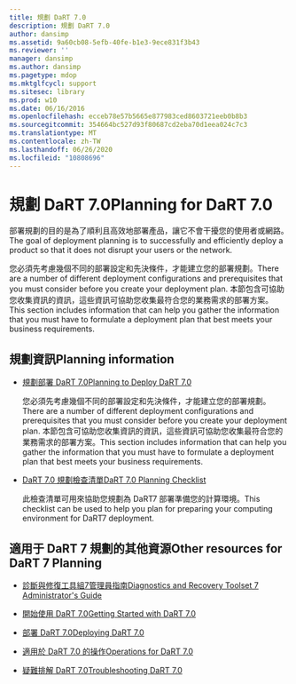 ```yaml
---
title: 規劃 DaRT 7.0
description: 規劃 DaRT 7.0
author: dansimp
ms.assetid: 9a60cb08-5efb-40fe-b1e3-9ece831f3b43
ms.reviewer: ''
manager: dansimp
ms.author: dansimp
ms.pagetype: mdop
ms.mktglfcycl: support
ms.sitesec: library
ms.prod: w10
ms.date: 06/16/2016
ms.openlocfilehash: ecceb78e57b5665e877983ced8603721eeb0b8b3
ms.sourcegitcommit: 354664bc527d93f80687cd2eba70d1eea024c7c3
ms.translationtype: MT
ms.contentlocale: zh-TW
ms.lasthandoff: 06/26/2020
ms.locfileid: "10808696"
---
```

# <span data-ttu-id="0f54f-103">規劃 DaRT 7.0</span><span class="sxs-lookup"><span data-stu-id="0f54f-103">Planning for DaRT 7.0</span></span>


<span data-ttu-id="0f54f-104">部署規劃的目的是為了順利且高效地部署產品，讓它不會干擾您的使用者或網路。</span><span class="sxs-lookup"><span data-stu-id="0f54f-104">The goal of deployment planning is to successfully and efficiently deploy a product so that it does not disrupt your users or the network.</span></span>

<span data-ttu-id="0f54f-105">您必須先考慮幾個不同的部署設定和先決條件，才能建立您的部署規劃。</span><span class="sxs-lookup"><span data-stu-id="0f54f-105">There are a number of different deployment configurations and prerequisites that you must consider before you create your deployment plan.</span></span> <span data-ttu-id="0f54f-106">本節包含可協助您收集資訊的資訊，這些資訊可協助您收集最符合您的業務需求的部署方案。</span><span class="sxs-lookup"><span data-stu-id="0f54f-106">This section includes information that can help you gather the information that you must have to formulate a deployment plan that best meets your business requirements.</span></span>

## <span data-ttu-id="0f54f-107">規劃資訊</span><span class="sxs-lookup"><span data-stu-id="0f54f-107">Planning information</span></span>


-   [<span data-ttu-id="0f54f-108">規劃部署 DaRT 7.0</span><span class="sxs-lookup"><span data-stu-id="0f54f-108">Planning to Deploy DaRT 7.0</span></span>](planning-to-deploy-dart-70.md)

    <span data-ttu-id="0f54f-109">您必須先考慮幾個不同的部署設定和先決條件，才能建立您的部署規劃。</span><span class="sxs-lookup"><span data-stu-id="0f54f-109">There are a number of different deployment configurations and prerequisites that you must consider before you create your deployment plan.</span></span> <span data-ttu-id="0f54f-110">本節包含可協助您收集資訊的資訊，這些資訊可協助您收集最符合您的業務需求的部署方案。</span><span class="sxs-lookup"><span data-stu-id="0f54f-110">This section includes information that can help you gather the information that you must have to formulate a deployment plan that best meets your business requirements.</span></span>

-   [<span data-ttu-id="0f54f-111">DaRT 7.0 規劃檢查清單</span><span class="sxs-lookup"><span data-stu-id="0f54f-111">DaRT 7.0 Planning Checklist</span></span>](dart-70-planning-checklist-dart-7.md)

    <span data-ttu-id="0f54f-112">此檢查清單可用來協助您規劃為 DaRT7 部署準備您的計算環境。</span><span class="sxs-lookup"><span data-stu-id="0f54f-112">This checklist can be used to help you plan for preparing your computing environment for DaRT7 deployment.</span></span>

## <a href="" id="other-resources-for-dart-7-planning-"></a><span data-ttu-id="0f54f-113">適用于 DaRT 7 規劃的其他資源</span><span class="sxs-lookup"><span data-stu-id="0f54f-113">Other resources for DaRT 7 Planning</span></span>


-   [<span data-ttu-id="0f54f-114">診斷與修復工具組7管理員指南</span><span class="sxs-lookup"><span data-stu-id="0f54f-114">Diagnostics and Recovery Toolset 7 Administrator's Guide</span></span>](index.md)

-   [<span data-ttu-id="0f54f-115">開始使用 DaRT 7.0</span><span class="sxs-lookup"><span data-stu-id="0f54f-115">Getting Started with DaRT 7.0</span></span>](getting-started-with-dart-70-new-ia.md)

-   [<span data-ttu-id="0f54f-116">部署 DaRT 7.0</span><span class="sxs-lookup"><span data-stu-id="0f54f-116">Deploying DaRT 7.0</span></span>](deploying-dart-70-new-ia.md)

-   [<span data-ttu-id="0f54f-117">適用於 DaRT 7.0 的操作</span><span class="sxs-lookup"><span data-stu-id="0f54f-117">Operations for DaRT 7.0</span></span>](operations-for-dart-70-new-ia.md)

-   [<span data-ttu-id="0f54f-118">疑難排解 DaRT 7.0</span><span class="sxs-lookup"><span data-stu-id="0f54f-118">Troubleshooting DaRT 7.0</span></span>](troubleshooting-dart-70-new-ia.md)

 

 





